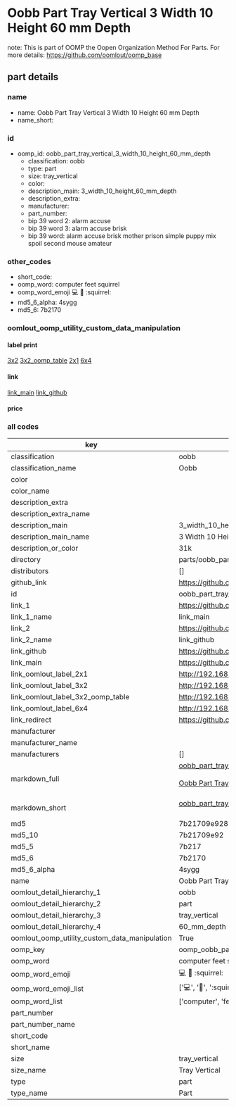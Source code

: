 # Oobb Part Tray Vertical 3 Width 10 Height 60 mm Depth  

note: This is part of OOMP the Oopen Organization Method For Parts. For more details: https://github.com/oomlout/oomp_base

##  part details
  







### name
* name: Oobb Part Tray Vertical 3 Width 10 Height 60 mm Depth
* name_short: 
### id
* oomp_id: oobb_part_tray_vertical_3_width_10_height_60_mm_depth
  * classification: oobb
  * type: part
  * size: tray_vertical
  * color: 
  * description_main: 3_width_10_height_60_mm_depth
  * description_extra: 
  * manufacturer: 
  * part_number: 
  * bip 39 word 2: alarm accuse
  * bip 39 word 3: alarm accuse brisk
  * bip 39 word: alarm accuse brisk mother prison simple puppy mix spoil second mouse amateur

### other_codes
* short_code: 
* oomp_word: computer feet squirrel
* oomp_word_emoji :computer: :feet: :squirrel:
* md5_6_alpha: 4sygg
* md5_6: 7b2170






### oomlout_oomp_utility_custom_data_manipulation
#### label print
[3x2](http://192.168.1.245:1112/?label=oomp%204sygg)
[3x2_oomp_table](http://192.168.1.108:1112/?label=oomp%204sygg)
[2x1](http://192.168.1.242:1112/?label=oomp%204sygg)
[6x4](http://192.168.1.55:1112/?label=oomp%204sygg)    

#### link

[link_main](https://github.com/oomlout/oomlout_oomp_version_1_messy/tree/main/parts/oobb_part_tray_vertical_3_width_10_height_60_mm_depth) [link_github](https://github.com/oomlout/oomlout_oomp_version_1_messy/tree/main/parts/oobb_part_tray_vertical_3_width_10_height_60_mm_depth)                             

#### price







### all codes 
| key | value |  
| --- | --- |  
| classification | oobb |  
| classification_name | Oobb |  
| color |  |  
| color_name |  |  
| description_extra |  |  
| description_extra_name |  |  
| description_main | 3_width_10_height_60_mm_depth |  
| description_main_name | 3 Width 10 Height 60 mm Depth |  
| description_or_color | 31k |  
| directory | parts/oobb_part_tray_vertical_3_width_10_height_60_mm_depth |  
| distributors | [] |  
| github_link | https://github.com/oomlout/oomlout_oomp_part_src/tree/main/parts/oobb_part_tray_vertical_3_width_10_height_60_mm_depth |  
| id | oobb_part_tray_vertical_3_width_10_height_60_mm_depth |  
| link_1 | https://github.com/oomlout/oomlout_oomp_version_1_messy/tree/main/parts/oobb_part_tray_vertical_3_width_10_height_60_mm_depth |  
| link_1_name | link_main |  
| link_2 | https://github.com/oomlout/oomlout_oomp_version_1_messy/tree/main/parts/oobb_part_tray_vertical_3_width_10_height_60_mm_depth |  
| link_2_name | link_github |  
| link_github | https://github.com/oomlout/oomlout_oomp_version_1_messy/tree/main/parts/oobb_part_tray_vertical_3_width_10_height_60_mm_depth |  
| link_main | https://github.com/oomlout/oomlout_oomp_version_1_messy/tree/main/parts/oobb_part_tray_vertical_3_width_10_height_60_mm_depth |  
| link_oomlout_label_2x1 | http://192.168.1.242:1112/?label=oomp%204sygg |  
| link_oomlout_label_3x2 | http://192.168.1.245:1112/?label=oomp%204sygg |  
| link_oomlout_label_3x2_oomp_table | http://192.168.1.108:1112/?label=oomp%204sygg |  
| link_oomlout_label_6x4 | http://192.168.1.55:1112/?label=oomp%204sygg |  
| link_redirect | https://github.com/oomlout/oomlout_oomp_version_1_messy/tree/main/parts/oobb_part_tray_vertical_3_width_10_height_60_mm_depth |  
| manufacturer |  |  
| manufacturer_name |  |  
| manufacturers | [] |  
| markdown_full | [oobb_part_tray_vertical_3_width_10_height_60_mm_depth](none)<br>[](none)<br>[Oobb Part Tray Vertical 3 Width 10 Height 60 Mm Depth](none)<br><br> |  
| markdown_short | [oobb_part_tray_vertical_3_width_10_height_60_mm_depth](none)<br><br> |  
| md5 | 7b21709e928e15c3245589023880682e |  
| md5_10 | 7b21709e92 |  
| md5_5 | 7b217 |  
| md5_6 | 7b2170 |  
| md5_6_alpha | 4sygg |  
| name | Oobb Part Tray Vertical 3 Width 10 Height 60 mm Depth |  
| oomlout_detail_hierarchy_1 | oobb |  
| oomlout_detail_hierarchy_2 | part |  
| oomlout_detail_hierarchy_3 | tray_vertical |  
| oomlout_detail_hierarchy_4 | 60_mm_depth |  
| oomlout_oomp_utility_custom_data_manipulation | True |  
| oomp_key | oomp_oobb_part_tray_vertical_3_width_10_height_60_mm_depth |  
| oomp_word | computer feet squirrel |  
| oomp_word_emoji | :computer: :feet: :squirrel: |  
| oomp_word_emoji_list | [':computer:', ':feet:', ':squirrel:'] |  
| oomp_word_list | ['computer', 'feet', 'squirrel'] |  
| part_number |  |  
| part_number_name |  |  
| short_code |  |  
| short_name |  |  
| size | tray_vertical |  
| size_name | Tray Vertical |  
| type | part |  
| type_name | Part |  
